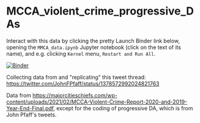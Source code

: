 # MCCA_violent_crime_progressive_DAs

Interact with this data by clicking the pretty Launch Binder link below, opening the `MMCA_data.ipynb` Jupyter notebook (click on the text of its name), and e.g. clicking `Kernel` menu, `Restart and Run All`.

[![Binder](https://mybinder.org/badge_logo.svg)](https://mybinder.org/v2/gh/ClayCampaigne/MCCA_violent_crime_progressive_DAs/HEAD)


Collecting data from and "replicating" this tweet thread: https://twitter.com/JohnFPfaff/status/1378572992024821763

Data from https://majorcitieschiefs.com/wp-content/uploads/2021/02/MCCA-Violent-Crime-Report-2020-and-2019-Year-End-Final.pdf,
except for the coding of progressive DA, which is from John Pfaff's tweets.
